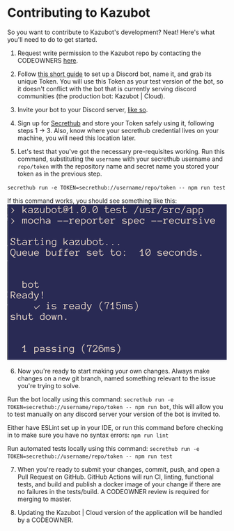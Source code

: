 # Contributing to Kazubot

So you want to contribute to Kazubot's development? Neat! Here's what you'll need to do to get started. 

1. Request write permission to the Kazubot repo by contacting the CODEOWNERS [here][contact].

2. Follow [this short guide][discord] to set up a Discord bot, name it, and grab its unique Token. You will use this Token as your test version of the bot, so it doesn't conflict with the bot that is currently serving discord communities (the production bot: Kazubot | Cloud). 

3. Invite your bot to your Discord server, [like so][invite].

4. Sign up for [Secrethub][secrethub] and store your Token safely using it, following steps 1 -> 3. Also, know where your secrethub credential lives on your machine, you will need this location later.

5. Let's test that you've got the necessary pre-requisites working. Run this command, substituting the `username` with your secrethub username and `repo/token` with the repository name and secret name you stored your token as in the previous step. 

`secrethub run -e TOKEN=secrethub://username/repo/token -- npm run test`

If this command works, you should see something like this:
![Alt text currently unavailable](docs/TestResults.png?raw=true "Test Results")

6. Now you're ready to start making your own changes. Always make changes on a new git branch, named something relevant to the issue you're trying to solve. 

Run the bot locally using this command: `secrethub run -e TOKEN=secrethub://username/repo/token -- npm run bot`, this will allow you to test manually on any discord server your version of the bot is invited to. 

Either have ESLint set up in your IDE, or run this command before checking in to make sure you have no syntax errors: `npm run lint`

Run automated tests locally using this command: `secrethub run -e TOKEN=secrethub://username/repo/token -- npm run test` 

7. When you're ready to submit your changes, commit, push, and open a Pull Request on GitHub. GitHub Actions will run CI, linting, functional tests, and build and publish a docker image of your change if there are no failures in the tests/build. A CODEOWNER review is required for merging to master. 

8. Updating the Kazubot | Cloud version of the application will be handled by a CODEOWNER.

<!-- Reference Links -->
[contact]: mailto:funmancers@gmail.com
[discord]: https://discordjs.guide/preparations/setting-up-a-bot-application.html
[invite]: https://discordjs.guide/preparations/adding-your-bot-to-servers.html
[secrethub]: https://console.kumo.expedia.biz/apps/ursa/pipeline
[docker]: https://docs.docker.com/get-docker/
